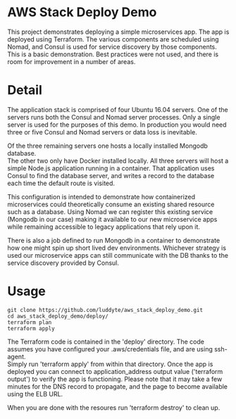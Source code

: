 # AWS Stack Deploy Demo

This project demonstrates deploying a simple microservices app.  The app is
deployed using Terraform.  The various components are scheduled using Nomad,
and Consul is used for service discovery by those components.  This is a basic
demonstration.  Best practices were not used, and there is room for improvement
in a number of areas.

# Detail

The application stack is comprised of four Ubuntu 16.04 servers.  One of the
servers runs both the Consul and Nomad server processes.  Only a single server
is used for the purposes of this demo.  In production you would need three or
five Consul and Nomad servers or data loss is inevitable.  

Of the three remaining servers one hosts a locally installed Mongodb database.  
The other two only have Docker installed locally.  All three servers will host
a simple Node.js application running in a container.  That application uses
Consul to find the database server, and writes a record to the database each
time the default route is visited.

This configuration is intended to demonstrate how containerized microservices
could theoretically consume an existing shared resource such as a database.  Using Nomad we can register this existing service (Mongodb in our case) making
it available to our new microservice apps while remaining accessible to legacy
applications that rely upon it.

There is also a job defined to run Mongodb in a container to demonstrate how one
might spin up short lived dev environments.  Whichever strategy is used our
microservice apps can still communicate with the DB thanks to the service
discovery provided by Consul.

# Usage

```
git clone https://github.com/luddyte/aws_stack_deploy_demo.git
cd aws_stack_deploy_demo/deploy/
terraform plan
terraform apply
```

The Terraform code is contained in the 'deploy' directory.  The code assumes
you have configured your .aws/credentials file, and are using ssh-agent.  
Simply run 'terraform apply' from within that directory.  Once the app is
deployed you can connect to application_address output value ('terraform output')
to verify the app is functioning.  Please note that it may take a few minutes for
the DNS record to propagate, and the page to become available using the ELB URL.

When you are done with the resoures run 'terraform destroy' to clean up.
